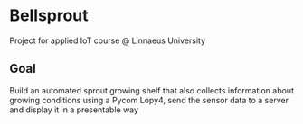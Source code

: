 # Bellsprout
Project for applied IoT course @ Linnaeus University

## Goal
Build an automated sprout growing shelf that also collects information about growing conditions using a Pycom Lopy4, send the sensor data to a server and display it in a presentable way
